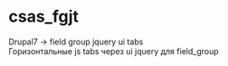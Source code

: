 # csas_fgjt
Drupal7 -> field group jquery ui tabs<br/>
Горизонтальные js tabs через ui jquery для field_group
